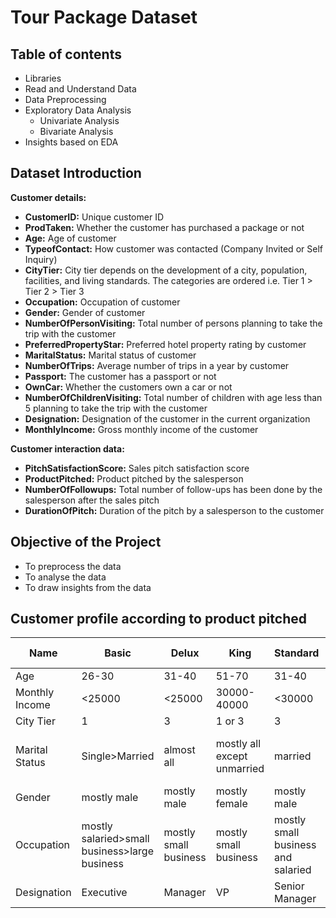 # Tour Package Dataset

## Table of contents

* Libraries
* Read and Understand Data
* Data Preprocessing
* Exploratory Data Analysis
  * Univariate Analysis
  * Bivariate Analysis
* Insights based on EDA

## Dataset Introduction

**Customer details:**

* **CustomerID:** Unique customer ID
* **ProdTaken:** Whether the customer has purchased a package or not
* **Age:** Age of customer
* **TypeofContact:** How customer was contacted (Company Invited or Self Inquiry)
* **CityTier:** City tier depends on the development of a city, population, facilities, and living standards. The categories are ordered i.e. Tier 1 > Tier 2 > Tier 3
* **Occupation:** Occupation of customer
* **Gender:** Gender of customer
* **NumberOfPersonVisiting:** Total number of persons planning to take the trip with the customer
* **PreferredPropertyStar:** Preferred hotel property rating by customer
* **MaritalStatus:** Marital status of customer
* **NumberOfTrips:** Average number of trips in a year by customer
* **Passport:** The customer has a passport or not
* **OwnCar:** Whether the customers own a car or not
* **NumberOfChildrenVisiting:** Total number of children with age less than 5 planning to take the trip with the customer
* **Designation:** Designation of the customer in the current organization
* **MonthlyIncome:** Gross monthly income of the customer

**Customer interaction data:**

* **PitchSatisfactionScore:** Sales pitch satisfaction score
* **ProductPitched:** Product pitched by the salesperson
* **NumberOfFollowups:** Total number of follow-ups has been done by the salesperson after the sales pitch
* **DurationOfPitch:** Duration of the pitch by a salesperson to the customer

## Objective of the Project

* To preprocess the data
* To analyse the data
* To draw insights from the data

## Customer profile according to product pitched

| Name    |Basic        |Delux     |King       |Standard       |Super Delux      |
|---------|-----------|----------|------------|---------------|-----|
| Age | 26-30 | 31-40 | 51-70 | 31-40 | 41-50 |
|Monthly Income   | <25000  | <25000 |30000-40000|<30000|25000-35000|
| City Tier | 1  | 3 | 1 or 3 | 3 | 3|
| Marital Status | Single>Married | almost all | mostly all except unmarried | married | mostly single and married |
| Gender | mostly male | mostly male | mostly female | mostly male | moslty male |
| Occupation | mostly salaried>small business>large business | mostly small business | mostly small business | mostly small business and salaried | mostly salaried |
| Designation | Executive | Manager | VP | Senior Manager | AVP |
